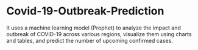 # Covid-19-Outbreak-Prediction
It uses a machine learning model (Prophet) to analyze the impact and outbreak of COVID-19 across various regions, 
visualize them using charts and tables, and predict the number of upcoming confirmed cases.
